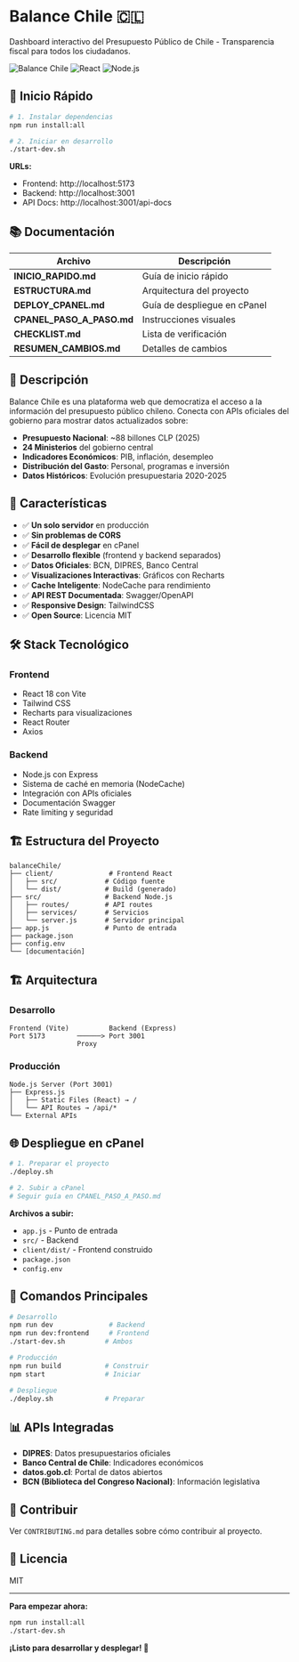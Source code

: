 # Balance Chile 🇨🇱

Dashboard interactivo del Presupuesto Público de Chile - Transparencia fiscal para todos los ciudadanos.

![Balance Chile](https://img.shields.io/badge/Chile-Presupuesto%20P%C3%BAblico-red)
![React](https://img.shields.io/badge/React-18+-blue)
![Node.js](https://img.shields.io/badge/Node.js-18+-green)

## 🚀 Inicio Rápido

```bash
# 1. Instalar dependencias
npm run install:all

# 2. Iniciar en desarrollo
./start-dev.sh
```

**URLs:**
- Frontend: http://localhost:5173
- Backend: http://localhost:3001
- API Docs: http://localhost:3001/api-docs

## 📚 Documentación

| Archivo | Descripción |
|---------|-------------|
| **INICIO_RAPIDO.md** | Guía de inicio rápido |
| **ESTRUCTURA.md** | Arquitectura del proyecto |
| **DEPLOY_CPANEL.md** | Guía de despliegue en cPanel |
| **CPANEL_PASO_A_PASO.md** | Instrucciones visuales |
| **CHECKLIST.md** | Lista de verificación |
| **RESUMEN_CAMBIOS.md** | Detalles de cambios |

## 🎯 Descripción

Balance Chile es una plataforma web que democratiza el acceso a la información del presupuesto público chileno. Conecta con APIs oficiales del gobierno para mostrar datos actualizados sobre:

- **Presupuesto Nacional**: ~88 billones CLP (2025)
- **24 Ministerios** del gobierno central
- **Indicadores Económicos**: PIB, inflación, desempleo
- **Distribución del Gasto**: Personal, programas e inversión
- **Datos Históricos**: Evolución presupuestaria 2020-2025

## 🚀 Características

- ✅ **Un solo servidor** en producción
- ✅ **Sin problemas de CORS**
- ✅ **Fácil de desplegar** en cPanel
- ✅ **Desarrollo flexible** (frontend y backend separados)
- ✅ **Datos Oficiales**: BCN, DIPRES, Banco Central
- ✅ **Visualizaciones Interactivas**: Gráficos con Recharts
- ✅ **Cache Inteligente**: NodeCache para rendimiento
- ✅ **API REST Documentada**: Swagger/OpenAPI
- ✅ **Responsive Design**: TailwindCSS
- ✅ **Open Source**: Licencia MIT

## 🛠️ Stack Tecnológico

### Frontend
- React 18 con Vite
- Tailwind CSS
- Recharts para visualizaciones
- React Router
- Axios

### Backend
- Node.js con Express
- Sistema de caché en memoria (NodeCache)
- Integración con APIs oficiales
- Documentación Swagger
- Rate limiting y seguridad

## 🏗️ Estructura del Proyecto

```
balanceChile/
├── client/              # Frontend React
│   ├── src/            # Código fuente
│   └── dist/           # Build (generado)
├── src/                # Backend Node.js
│   ├── routes/         # API routes
│   ├── services/       # Servicios
│   └── server.js       # Servidor principal
├── app.js              # Punto de entrada
├── package.json
├── config.env
└── [documentación]
```

## 🏗️ Arquitectura

### Desarrollo
```
Frontend (Vite)          Backend (Express)
Port 5173        ──────> Port 3001
                 Proxy   
```

### Producción
```
Node.js Server (Port 3001)
├── Express.js
│   ├── Static Files (React) → /
│   └── API Routes → /api/*
└── External APIs
```

## 🌐 Despliegue en cPanel

```bash
# 1. Preparar el proyecto
./deploy.sh

# 2. Subir a cPanel
# Seguir guía en CPANEL_PASO_A_PASO.md
```

**Archivos a subir:**
- `app.js` - Punto de entrada
- `src/` - Backend
- `client/dist/` - Frontend construido
- `package.json`
- `config.env`

## 🔄 Comandos Principales

```bash
# Desarrollo
npm run dev              # Backend
npm run dev:frontend     # Frontend
./start-dev.sh          # Ambos

# Producción
npm run build           # Construir
npm start               # Iniciar

# Despliegue
./deploy.sh             # Preparar
```

## 📊 APIs Integradas

- **DIPRES**: Datos presupuestarios oficiales
- **Banco Central de Chile**: Indicadores económicos
- **datos.gob.cl**: Portal de datos abiertos
- **BCN (Biblioteca del Congreso Nacional)**: Información legislativa

## 🤝 Contribuir

Ver `CONTRIBUTING.md` para detalles sobre cómo contribuir al proyecto.

## 📄 Licencia

MIT

---

**Para empezar ahora:**

```bash
npm run install:all
./start-dev.sh
```

**¡Listo para desarrollar y desplegar! 🚀**
